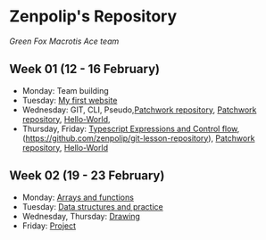                                                                                                
# Zenpolip's Repository  

*Green Fox Macrotis Ace team*

## Week 01 (12 - 16 February)

- Monday: Team building
- Tuesday: [My first website](https://zenpolip.github.io/)
- Wednesday: GIT, CLI, Pseudo,[Patchwork repository](https://github.com/zenpolip/git-lesson-repository), [Patchwork repository](https://github.com/zenpolip/patchwork), [Hello-World](https://github.com/zenpolip/hello-world),
- Thursday, Friday: [Typescript Expressions and Control flow](https://github.com/greenfox-academy/zenpolip/tree/master/week-01/day-04),
(https://github.com/zenpolip/git-lesson-repository), 
[Patchwork repository](https://github.com/zenpolip/patchwork), 
[Hello-World](https://github.com/zenpolip/hello-world)

## Week 02 (19 - 23 February)
- Monday: [Arrays and functions](https://github.com/greenfox-academy/zenpolip/tree/master/week-02/day1)
- Tuesday: [Data structures and practice](https://github.com/greenfox-academy/zenpolip/tree/master/week-02/day2)
- Wednesday, Thursday: [Drawing](https://github.com/greenfox-academy/zenpolip/tree/master/week-02/day3)
- Friday: [Project](https://github.com/greenfox-academy/zenpolip/tree/master/week-02/day5)